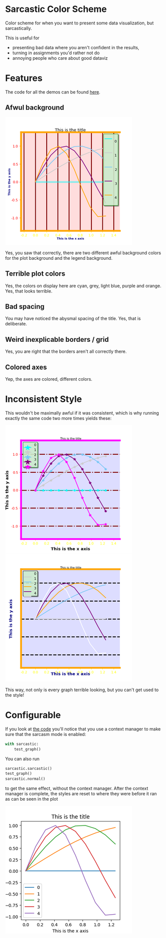 
# Sarcastic Color Scheme

Color scheme for when you want to present some data visualization, but sarcastically.

This is useful for

 - presenting bad data where you aren't confident in the results,
 - turning in assignments you'd rather not do
 - annoying people who care about good dataviz


# Features

The code for all the demos can be found [here](https://github.com/kavigupta/sarcastic-color-theme/blob/master/demo/demo.py).


## Afwul background

<img src="https://github.com/kavigupta/sarcastic-color-theme/raw/master/demo/sarcastic_0.png">

Yes, you saw that correctly, there are two different awful background colors for the plot background and the legend background.

## Terrible plot colors

Yes, the colors on display here are cyan, grey, light blue, purple and orange. Yes, that looks terrible.

## Bad spacing

You may have noticed the abysmal spacing of the title. Yes, that is deliberate.

## Weird inexplicable borders / grid

Yes, you are right that the borders aren't all correctly there.

## Colored axes

Yep, the axes are colored, different colors.

# Inconsistent Style

This wouldn't be maximally awful if it was consistent, which is why running exactly the same code two more times yields these:

<img src="https://github.com/kavigupta/sarcastic-color-theme/raw/master/demo/sarcastic_1.png">
<img src="https://github.com/kavigupta/sarcastic-color-theme/raw/master/demo/sarcastic_2.png">

This way, not only is every graph terrible looking, but you can't get used to the style!

# Configurable

If you look at [the code](https://github.com/kavigupta/sarcastic-color-theme/blob/master/demo/demo.py) you'll notice that you use a context manager to make sure that the sarcasm mode is enabled:

```python
with sarcastic:
    test_graph()
```

You can also run

```python
sarcastic.sarcastic()
test_graph()
sarcastic.normal()
```

to get the same effect, without the context manager. After the context manager is complete, the styles are reset to where they were before it ran as can be seen in the plot


<img src="https://github.com/kavigupta/sarcastic-color-theme/raw/master/demo/back_to_normal.png">
